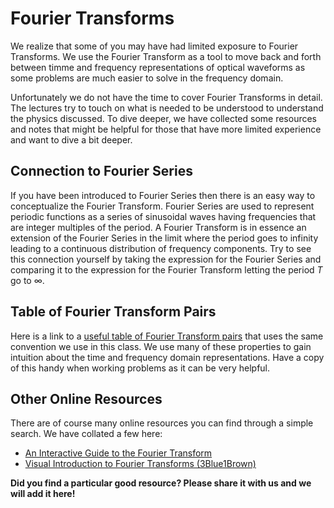 # Fourier Transforms

We realize that some of you may have had limited exposure to Fourier Transforms.  We use the Fourier Transform as a tool to move back and forth between timme and frequency representations of optical waveforms as some problems are much easier to solve in the frequency domain.  

Unfortunately we do not have the time to cover Fourier Transforms in detail.  The lectures try to touch on what is needed to be understood to understand the physics discussed.  To dive deeper, we have collected some resources and notes that might be helpful for those that have more limited experience and want to dive a bit deeper. 

## Connection to Fourier Series

If you have been introduced to Fourier Series then there is an easy way to conceptualize the Fourier Transform.  Fourier Series are used to represent periodic functions as a series of sinusoidal waves having frequencies that are integer multiples of the period.  A Fourier Transform is in essence an extension of the Fourier Series in the limit where the period goes to infinity leading to a continuous distribution of frequency components.  Try to see this connection yourself by taking the expression for the Fourier Series and comparing it to the expression for the Fourier Transform letting the period $T$ go to $\infty$.  

## Table of Fourier Transform Pairs

Here is a link to a [useful table of Fourier Transform pairs](https://ethz.ch/content/dam/ethz/special-interest/baug/ibk/structural-mechanics-dam/education/identmeth/fourier.pdf) that uses the same convention we use in this class.  We use many of these properties to gain intuition about the time and frequency domain representations.  Have a copy of this handy when working problems as it can be very helpful.

## Other Online Resources

There are of course many online resources you can find through a simple search.  We have collated a few here:

 * [An Interactive Guide to the Fourier Transform](https://betterexplained.com/articles/an-interactive-guide-to-the-fourier-transform/)
 * [Visual Introduction to Fourier Transforms (3Blue1Brown)](https://youtu.be/spUNpyF58BY?si=lZQl_uvDBlUDGhm0)
 
 
**Did you find a particular good resource?  Please share it with us and we will add it here!**